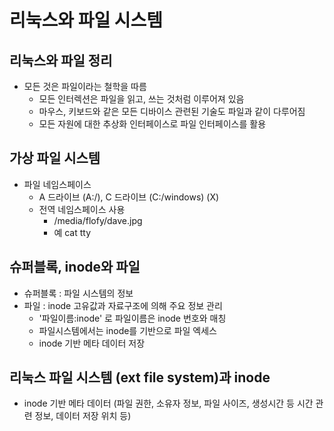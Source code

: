 # 리눅스와 파일 시스템
## 리눅스와 파일 정리
- 모든 것은 파일이라는 철학을 따름
    - 모든 인터렉션은 파일을 읽고, 쓰는 것처럼 이루어져 있음
    - 마우스, 키보드와 같은 모든 디바이스 관련된 기술도 파일과 같이 다루어짐
    - 모든 자원에 대한 추상화 인터페이스로 파일 인터페이스를 활용

## 가상 파일 시스템
- 파일 네임스페이스
    - A 드라이브 (A:/), C 드라이브 (C:/windows) (X)
    - 전역 네임스페이스 사용
        - /media/flofy/dave.jpg
        - 예 cat tty

## 슈퍼블록, inode와 파일
- 슈퍼블록 : 파일 시스템의 정보
- 파일 : inode 고유값과 자료구조에 의해 주요 정보 관리
    - '파일이름:inode' 로 파일이름은 inode 번호와 매칭
    - 파일시스템에서는 inode를 기반으로 파일 엑세스
    - inode 기반 메타 데이터 저장

## 리눅스 파일 시스템 (ext file system)과 inode
- inode 기반 메타 데이터 (파일 권한, 소유자 정보, 파일 사이즈, 생성시간 등 시간 관련 정보, 데이터 저장 위치 등)

